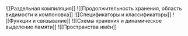 ![[Раздельная компиляция]]
![[Продолжительность хранения, область видимости и компоновка]]
![[Спецификаторы и классификаторы]]
![[Функции и связывание]]
![[Схемы хранения и динамическое выделение памяти]]
![[Пространства имён]]
